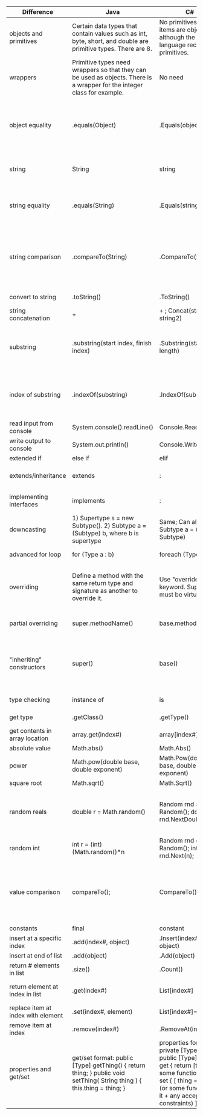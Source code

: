 | Difference                         | Java                                                                                                                     | C#                                                                                                                                                                                                | Notes                                                                                                                                                                                                                                                                                                                                                                               |
|------------------------------------|--------------------------------------------------------------------------------------------------------------------------|---------------------------------------------------------------------------------------------------------------------------------------------------------------------------------------------------|-------------------------------------------------------------------------------------------------------------------------------------------------------------------------------------------------------------------------------------------------------------------------------------------------------------------------------------------------------------------------------------|
| objects and primitives             | Certain data types that contain values such as int, byte, short, and double are primitive types. There are 8.            | No primitives. All items are objects, although the .NET language recognizes primitives.                                                                                                           |                                                                                                                                                                                                                                                                                                                                                                                     |
| wrappers                           | Primitive types need wrappers so that they can be used as objects. There is a wrapper for the integer class for example. | No need                                                                                                                                                                                           |                                                                                                                                                                                                                                                                                                                                                                                     |
| object equality                    | .equals(Object)                                                                                                          | .Equals(object)                                                                                                                                                                                   | e.g. object1.equals(object2). Boolean test for equality. Example would be true if both have the same object reference, such as with StringBuilder objects.                                                                                                                                                                                                                          |
| string                             | String                                                                                                                   | string                                                                                                                                                                                            | Strings are reference types that behave like value types. They are objects of the String class.                                                                                                                                                                                                                                                                                     |
| string equality                    | .equals(String)                                                                                                          | .Equals(string)                                                                                                                                                                                   | e.g. string1.Equals(string2). Boolean test for equality. Example  would be true if both have the same object reference or value.                                                                                                                                                                                                                                                    |
| string comparison                  | .compareTo(String)                                                                                                       | .CompareTo(string)                                                                                                                                                                                | e.g. string1.CompareTo(string2). Compares alphabetical order of strings. Returns an integer.-1, 0, 1 depending on whether string1 comes before, at the same spot, or after the argument, string2.                                                                                                                                                                                   |
| convert to string                  | .toString()                                                                                                              | .ToString()                                                                                                                                                                                       | e.g. x.toString(), where x is non-string variable,                                                                                                                                                                                                                                                                                                                                  |
| string concatenation               | +                                                                                                                        | + ;  Concat(string1, string2)                                                                                                                                                                     | e.g. string1 + string2                                                                                                                                                                                                                                                                                                                                                              |
| substring                          | .substring(start index, finish index)                                                                                    | .Substring(start, length)                                                                                                                                                                         | Java returns start to finish-1 (exclusive). C# returns start to a specified length (inclusive). Both return to end of string if second parameter is left blank.                                                                                                                                                                                                                     |
| index of substring                 | .indexOf(substring)                                                                                                      | .IndexOf(substring)                                                                                                                                                                               | e.g. string.indexOf(substring), where substring is a substring of string. Returns the starting index of the substring.                                                                                                                                                                                                                                                              |
| read input from console            | System.console().readLine()                                                                                              | Console.Readline()                                                                                                                                                                                | Reads values entered from console.                                                                                                                                                                                                                                                                                                                                                  |
| write output to console            | System.out.printIn()                                                                                                     | Console.Writeline()                                                                                                                                                                               | Writes value entered in parentheses to console.                                                                                                                                                                                                                                                                                                                                     |
| extended if                        | else if                                                                                                                  | elif                                                                                                                                                                                              |                                                                                                                                                                                                                                                                                                                                                                                     |
| extends/inheritance                | extends                                                                                                                  | :                                                                                                                                                                                                 | Java - subclass extends superclass. C# - subclass : superclass                                                                                                                                                                                                                                                                                                                      |
| implementing interfaces            | implements                                                                                                               | :                                                                                                                                                                                                 | Java - subclass implements interface. C# - subclass : interface                                                                                                                                                                                                                                                                                                                     |
| downcasting                        | 1) Supertype s = new Subtype(). 2) Subtype a = (Subtype) b, where b is supertype                                         | Same; Can also write Subtype a = (b as Subtype)                                                                                                                                                   | 1) Converts s. 2)  Creates new downcasted a from b                                                                                                                                                                                                                                                                                                                                  |
| advanced for loop                  | for (Type a : b)                                                                                                         | foreach (Type a in b)                                                                                                                                                                             | Java uses : in for loop. C# uses foreach loop.                                                                                                                                                                                                                                                                                                                                      |
| overriding                         | Define a method with the same return type and signature as another to override it.                                       | Use "override" keyword. Superclass must be virtual.                                                                                                                                               | In a derived class, overriding a method inherited from the base class replaces the functionality of the method for that derived class.                                                                                                                                                                                                                                              |
| partial overriding                 | super.methodName()                                                                                                       | base.methodName()                                                                                                                                                                                 | When overriding, this calls the original method to avoid repeating code.                                                                                                                                                                                                                                                                                                            |
| "inheriting" constructors          | super()                                                                                                                  | base()                                                                                                                                                                                            | In Java, super() is called within the body of the subclass definiton.  In C#, base is called as subclass() : base() before the body. Constructors aren't inherited without doing this.                                                                                                                                                                                              |
| type checking                      | instance of                                                                                                              | is                                                                                                                                                                                                | e.g. if (object instance of type). Boolean check.                                                                                                                                                                                                                                                                                                                                   |
| get type                           | .getClass()                                                                                                              | .getType()                                                                                                                                                                                        | e.g. object.getType(). Returns the type of a.                                                                                                                                                                                                                                                                                                                                       |
| get contents in array location     | array.get(index#)                                                                                                        | array[index#]                                                                                                                                                                                     |                                                                                                                                                                                                                                                                                                                                                                                     |
| absolute value                     | Math.abs()                                                                                                               | Math.Abs()                                                                                                                                                                                        |                                                                                                                                                                                                                                                                                                                                                                                     |
| power                              | Math.pow(double base, double exponent)                                                                                   | Math.Pow(double base, double exponent)                                                                                                                                                            |                                                                                                                                                                                                                                                                                                                                                                                     |
| square root                        | Math.sqrt()                                                                                                              | Math.Sqrt()                                                                                                                                                                                       |                                                                                                                                                                                                                                                                                                                                                                                     |
| random reals                       | double r = Math.random()                                                                                                 | Random rnd = new Random(); double r = rnd.NextDouble();                                                                                                                                           | A random double r is returned between 0 and 1. In C#, you can only perform random operations on an instance of the Random class, rnd.                                                                                                                                                                                                                                               |
| random int                         | int r = (int)(Math.random()*n                                                                                            | Random rnd = new Random(); int r = rnd.Next(n);                                                                                                                                                   | A random int r is returned between 0 and n.                                                                                                                                                                                                                                                                                                                                         |
| value comparison                   | compareTo();                                                                                                             | CompareTo();                                                                                                                                                                                      | e.g. value1.CompareTo(value2). Compares alphabetical order of strings. Returns an integer.-1, 0, 1 depending on whether value1 comes before, at the same spot, or after the argument, value2.                                                                                                                                                                                       |
| constants                          | final                                                                                                                    | constant                                                                                                                                                                                          |                                                                                                                                                                                                                                                                                                                                                                                     |
| insert at a specific index         | .add(index#, object)                                                                                                     | .Insert(index#, object)                                                                                                                                                                           |                                                                                                                                                                                                                                                                                                                                                                                     |
| insert at end of list              | .add(object)                                                                                                             | .Add(object)                                                                                                                                                                                      |                                                                                                                                                                                                                                                                                                                                                                                     |
| return # elements in list          | .size()                                                                                                                  | .Count()                                                                                                                                                                                          |                                                                                                                                                                                                                                                                                                                                                                                     |
| return element at index in list    | .get(index#)                                                                                                             | List[index#]                                                                                                                                                                                      | e.g. For C#, Dinosaurs[3] returns the 4th element of list Dinosaurs.                                                                                                                                                                                                                                                                                                                |
| replace item at index with element | .set(index#, element)                                                                                                    | List[index#]=element                                                                                                                                                                              |                                                                                                                                                                                                                                                                                                                                                                                     |
| remove item at index               | .remove(index#)                                                                                                          | .RemoveAt(index#)                                                                                                                                                                                 |                                                                                                                                                                                                                                                                                                                                                                                     |
| properties and get/set             | get/set format: public [Type] getThing() { return thing; } public void setThing( String thing ) { this.thing = thing; }  | properties format:  private [Type] thing; public [Type] Thing {  get { return [thing or some function of it] } set  { [ thing = value (or some function of it + any acceptance constraints) ] } } | In Java, get and set methods are made and kept separate. In C#, they are bundled into properties. Links: [stackoverflow-java](https://stackoverflow.com/questions/70471/no-properties-in-java) [csharp-properties](https://docs.microsoft.com/en-us/dotnet/csharp/programming-guide/classes-and-structs/properties) [csharp-using-properties](https://docs.microsoft.com/en-us/dotnet/csharp/programming-guide/classes-and-structs/using-properties) |
